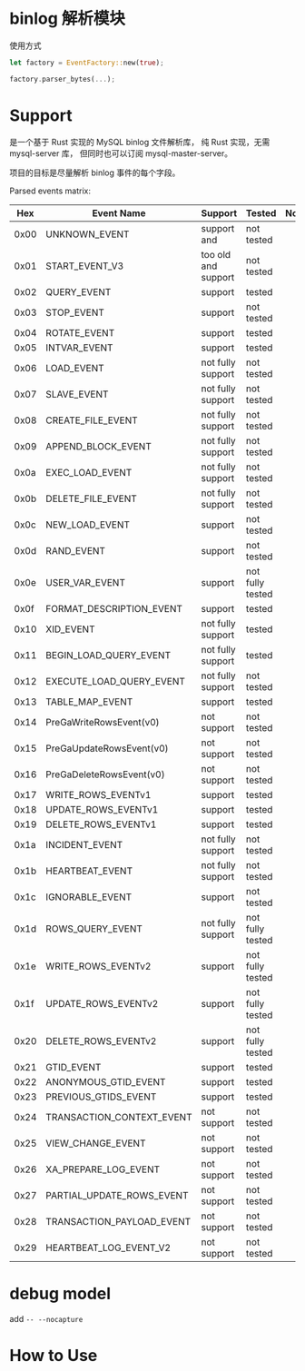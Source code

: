 # binlog 解析模块

使用方式
```rust
let factory = EventFactory::new(true);

factory.parser_bytes(...);
```

# Support
是一个基于 Rust 实现的 MySQL binlog 文件解析库，
纯 Rust 实现，无需 mysql-server 库， 但同时也可以订阅 mysql-master-server。

项目的目标是尽量解析 binlog 事件的每个字段。

Parsed events matrix:

| Hex  | Event Name                | Support             | Tested           | Noted |
|------|---------------------------|---------------------|------------------|-------|
| 0x00 | UNKNOWN_EVENT             | support and         | not tested       |       |
| 0x01 | START_EVENT_V3            | too old and support | not tested       |       |
| 0x02 | QUERY_EVENT               | support             | tested           |       |
| 0x03 | STOP_EVENT                | support             | not tested       |       |
| 0x04 | ROTATE_EVENT              | support             | tested           |       |
| 0x05 | INTVAR_EVENT              | support             | tested           |       |
| 0x06 | LOAD_EVENT                | not fully support   | not tested       |       |
| 0x07 | SLAVE_EVENT               | not fully support   | not tested       |       |
| 0x08 | CREATE_FILE_EVENT         | not fully support   | not tested       |       |
| 0x09 | APPEND_BLOCK_EVENT        | not fully support   | not tested       |       |
| 0x0a | EXEC_LOAD_EVENT           | not fully support   | not tested       |       |
| 0x0b | DELETE_FILE_EVENT         | not fully support   | not tested       |       |
| 0x0c | NEW_LOAD_EVENT            | support             | not tested       |       |
| 0x0d | RAND_EVENT                | support             | not tested       |       |
| 0x0e | USER_VAR_EVENT            | support             | not fully tested |       |
| 0x0f | FORMAT_DESCRIPTION_EVENT  | support             | tested           |       |
| 0x10 | XID_EVENT                 | not fully support   | tested           |       |
| 0x11 | BEGIN_LOAD_QUERY_EVENT    | not fully support   | tested           |       |
| 0x12 | EXECUTE_LOAD_QUERY_EVENT  | not fully support   | not tested       |       |
| 0x13 | TABLE_MAP_EVENT           | support             | tested           |       |
| 0x14 | PreGaWriteRowsEvent(v0)   | not support         | not tested       |       |
| 0x15 | PreGaUpdateRowsEvent(v0)  | not support         | not tested       |       |
| 0x16 | PreGaDeleteRowsEvent(v0)  | not support         | not tested       |       |
| 0x17 | WRITE_ROWS_EVENTv1        | support             | tested           |       |
| 0x18 | UPDATE_ROWS_EVENTv1       | support             | tested           |       |
| 0x19 | DELETE_ROWS_EVENTv1       | support             | tested           |       |
| 0x1a | INCIDENT_EVENT            | not fully support   | not tested       |       |
| 0x1b | HEARTBEAT_EVENT           | not fully support   | not tested       |       |
| 0x1c | IGNORABLE_EVENT           | support             | not tested       |       |
| 0x1d | ROWS_QUERY_EVENT          | not fully support   | not fully tested |       |
| 0x1e | WRITE_ROWS_EVENTv2        | support             | not fully tested |       |
| 0x1f | UPDATE_ROWS_EVENTv2       | support             | not fully tested |       |
| 0x20 | DELETE_ROWS_EVENTv2       | support             | not fully tested |       |
| 0x21 | GTID_EVENT                | support             | tested           |       |
| 0x22 | ANONYMOUS_GTID_EVENT      | support             | tested           |       |
| 0x23 | PREVIOUS_GTIDS_EVENT      | support             | tested           |       |
| 0x24 | TRANSACTION_CONTEXT_EVENT | not support         | not tested       |       |
| 0x25 | VIEW_CHANGE_EVENT         | not support         | not tested       |       |
| 0x26 | XA_PREPARE_LOG_EVENT      | not support         | not tested       |       |
| 0x27 | PARTIAL_UPDATE_ROWS_EVENT | not support         | not tested       |       |
| 0x28 | TRANSACTION_PAYLOAD_EVENT | not support         | not tested       |       |
| 0x29 | HEARTBEAT_LOG_EVENT_V2    | not support         | not tested       |       |

# debug model
add `-- --nocapture`

# How to Use
